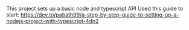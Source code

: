 This project sets up a basic node and typescript API
Used this guide to start:
https://dev.to/pabath99/a-step-by-step-guide-to-setting-up-a-nodejs-project-with-typescript-4dn2
